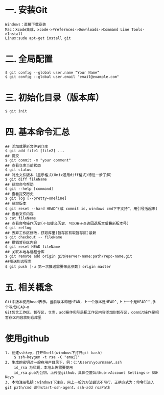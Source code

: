# 一. 安装Git
	Windows：直接下载安装
	Mac：Xcode集成，xcode->Prefernces->Downloads->Command Line Tools->Install
	Linux:sude apt-get install git

# 二. 全局配置
    $ git config --global user.name "Your Name"
    $ git config --global user.email "email@example.com"

# 三. 初始化目录（版本库）
    $ git init

# 四. 基本命令汇总
    ## 添加或更新文件到仓库
    $ git add file1 [file2] ...
    ## 提交
    $ git commit -m "your comment" 
    ## 查看仓库当前状态
    $ git status
    ## 对比文件版本（显示格式(Unix通用diff格式)待进一步了解）
    $ git diff fileName 
    ## 获取命令帮助
    $ git --help [command]
    ## 查看提交历史
    $ git log [--pretty=oneline]
    ## 获取版本
    $ git reset --hard HEAD^(或 commit id，windows cmd下不支持^，用引号括起来)
    ## 查看文件内容
    $ cat fileName
    ## 查看命令操作历史(不仅提交历史，可以用于查询回退版本后最新版本号)
    $ git reflog
    ## 丢弃工作区修改，获取库里(暂存区有取暂存区)最新
    $ git checkout -- fileName
    ## 撤销暂存区内容
    $ git reset HEAD fileName
    ## 关联本地与远程仓库
    $ git remote add origin git@server-name:path/repo-name.git
    ##推送到远程库
    $ git push [-u 第一次推送需要带此参数] origin master






# 五. 相关概念
    Git中版本使用head表示。当前版本即是HEAD，上一个版本是HEAD^,上上一个是HEAD^^,多个写成HEAD~n
    Git包含工作区，暂存区，仓库，add操作实际是把工作区内容添加到暂存区，commit操作是把暂存区内容放到仓库里

# 使用github
    1. 创建sshkey，打开Shell(windows下打开git bash)
        $ ssh-keygen -t rsa -C "email"
    2. 生成的密钥对一般在用户目录下，例：C:\Users\yourname\.ssh
        id_rsa 为私钥，本地上传需要使用
        id_rsa.pub为公钥，上传至github，具体位置Github->Account Settings-> SSH Keys
    3. 本地注册私钥：windows下注意，网上一般的方法尝试不可行，正确方式为：命令行进入 git path/cmd 运行start-ssh-agent，ssh-add rsaPath
